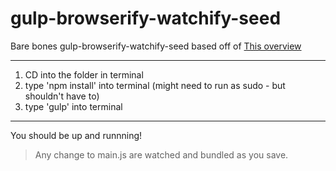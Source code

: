 gulp-browserify-watchify-seed
=============================

Bare bones gulp-browserify-watchify-seed based off of [This overview](http://www.sitepoint.com/getting-started-browserify/)

---

1. CD into the folder in terminal
2. type 'npm install' into terminal (might need to run as sudo - but shouldn't have to)
3. type 'gulp' into terminal

---

You should be up and runnning!

> Any change to main.js are watched and bundled as you save. 

